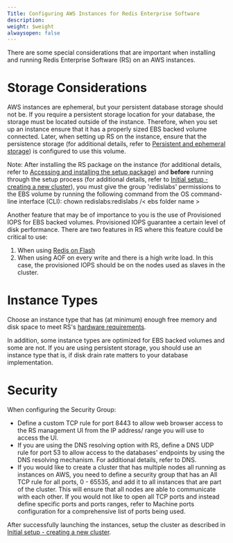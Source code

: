 ```yaml
---
Title: Configuring AWS Instances for Redis Enterprise Software
description: 
weight: $weight
alwaysopen: false
---
```

There are some special considerations that are important when installing
and running Redis Enterprise Software (RS) on an AWS instances.

Storage Considerations
======================

AWS instances are ephemeral, but your persistent database storage should
not be. If you require a persistent storage location for your database,
the storage must be located outside of the instance. Therefore, when you
set up an instance ensure that it has a properly sized EBS backed volume
connected. Later, when setting up RS on the instance, ensure that the
persistence storage (for additional details, refer to [Persistent and
ephemeral
storage](/redis-enterprise-documentation/cluster-administration/best-practices/persistent-and-ephemeral-storage/))
is configured to use this volume.

Note: After installing the RS package on the instance (for additional
details, refer to [Accessing and installing the setup
package](/redis-enterprise-documentation/administering/installing-upgrading/downloading-installing/))
and **before** running through the setup process (for additional
details, refer to [Initial setup - creating a new
cluster](/redis-enterprise-documentation/initial-setup-creating-a-new-cluster)),
you must give the group 'redislabs' permissions to the EBS volume by
running the following command from the OS command-line interface (CLI):
chown redislabs:redislabs /\< ebs folder name \>

Another feature that may be of importance to you is the use of
Provisioned IOPS for EBS backed volumes. Provisioned IOPS guarantee a
certain level of disk performance. There are two features in RS where
this feature could be critical to use:

1.  When using [Redis on
    Flash](/redis-enterprise-documentation/redis-e-flash/)
2.  When using AOF on every write and there is a high write load. In
    this case, the provisioned IOPS should be on the nodes used as
    slaves in the cluster.

Instance Types
==============

Choose an instance type that has (at minimum) enough free memory and
disk space to meet RS's [hardware
requirements](/redis-enterprise-documentation/administering/designing-production/hardware-requirements/).

In addition, some instance types are optimized for EBS backed volumes
and some are not. If you are using persistent storage, you should use an
instance type that is, if disk drain rate matters to your database
implementation.

Security
========

When configuring the Security Group:

-   Define a custom TCP rule for port 8443 to allow web browser access
    to the RS management UI from the IP address/ range you will use to
    access the UI.
-   If you are using the DNS resolving option with RS, define a DNS UDP
    rule for port 53 to allow access to the databases' endpoints by
    using the DNS resolving mechanism. For additional details, refer to
    DNS.
-   If you would like to create a cluster that has multiple nodes all
    running as instances on AWS, you need to define a security group
    that has an All TCP rule for all ports, 0 - 65535, and add it to
    all instances that are part of the cluster. This will ensure that
    all nodes are able to communicate with each other. If you would not
    like to open all TCP ports and instead define specific ports and
    ports ranges, refer to Machine ports configuration for a
    comprehensive list of ports being used.

After successfully launching the instances, setup the cluster as
described in [Initial setup - creating a new
cluster](/redis-enterprise-documentation/initial-setup-creating-a-new-cluster).
